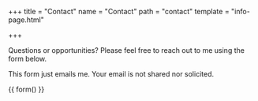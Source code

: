 +++
title = "Contact"
name = "Contact"
path = "contact"
template = "info-page.html"

+++

Questions or opportunities? Please feel free to reach out to me using the form below.

This form just emails me. Your email is not shared nor solicited.

{{ form() }}
